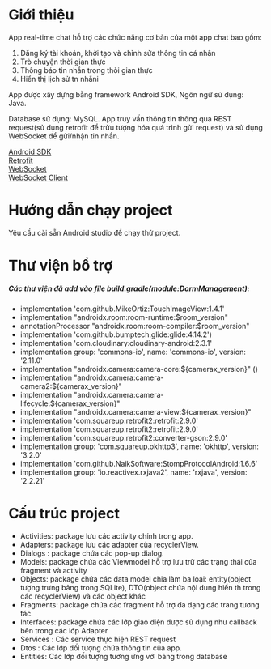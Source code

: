 # Giới thiệu

App real-time chat hỗ trợ các chức năng cơ bản của một app chat bao gồm:
1. Đăng ký tài khoản, khởi tạo và chỉnh sửa thông tin cá nhân
2. Trò chuyện thời gian thực
3. Thông báo tin nhắn trong thòi gian thực
4. Hiển thị lịch sử tn nhắni

App được xây dựng bằng framework Android SDK, Ngôn ngữ sử dụng: Java. 

Database sử dụng: MySQL. App truy vấn thông tin thông qua REST request(sử dụng retrofit để trừu tượng hóa quá trình gửi request) và sử dụng WebSocket để gửi/nhận tin nhắn.

[Android SDK](https://vi.wikipedia.org/wiki/Android_SDK)  
[Retrofit](https://square.github.io/retrofit/)  
[WebSocket](https://en.wikipedia.org/wiki/WebSocket)  
[WebSocket Client](https://github.com/TakahikoKawasaki/nv-websocket-client)  

# Hướng dẫn chạy project
Yêu cầu cài sẵn Android studio để chạy thử project.
# Thư viện bổ trợ
##### Các thư viện đã add vào file build.gradle(module:DormManagement):
* implementation 'com.github.MikeOrtiz:TouchImageView:1.4.1'
* implementation "androidx.room:room-runtime:$room_version"
* annotationProcessor "androidx.room:room-compiler:$room_version"
* implementation 'com.github.bumptech.glide:glide:4.14.2')
* implementation 'com.cloudinary:cloudinary-android:2.3.1'
* implementation group: 'commons-io', name: 'commons-io', version: '2.11.0'
* implementation "androidx.camera:camera-core:${camerax_version}" ()
* implementation "androidx.camera:camera-camera2:${camerax_version}"
* implementation "androidx.camera:camera-lifecycle:${camerax_version}"
* implementation "androidx.camera:camera-view:${camerax_version}"
* implementation 'com.squareup.retrofit2:retrofit:2.9.0'
* implementation 'com.squareup.retrofit2:retrofit:2.9.0'
* implementation 'com.squareup.retrofit2:converter-gson:2.9.0'
* implementation group: 'com.squareup.okhttp3', name: 'okhttp', version: '3.2.0'
* implementation 'com.github.NaikSoftware:StompProtocolAndroid:1.6.6'
* implementation group: 'io.reactivex.rxjava2', name: 'rxjava', version: '2.2.21'

# Cấu trúc project
* Activities: package lưu các activity chính trong app.
* Adapters: package lưu các adapter của recyclerView.
* Dialogs : package chứa các pop-up dialog.
* Models: package chứa các Viewmodel hỗ trợ lưu trữ các trạng thái của fragment và activity
* Objects: package chứa các data model chia làm ba loại: entity(object tượng trưng bảng trong SQLite), DTO(object chứa nội dung hiển th trong các recyclerView) và các object khác
* Fragments: package chứa các fragment hỗ trợ đa dạng các trang tương tác.
* Interfaces: package chứa các lớp giao diện được sử dụng như callback bên trong các lớp Adapter
* Services : Các service thực hiện REST request
* Dtos : Các lớp đối tượng chứa thông tin của app.
* Entities: Các lớp đối tượng tương ứng với bảng trong database
